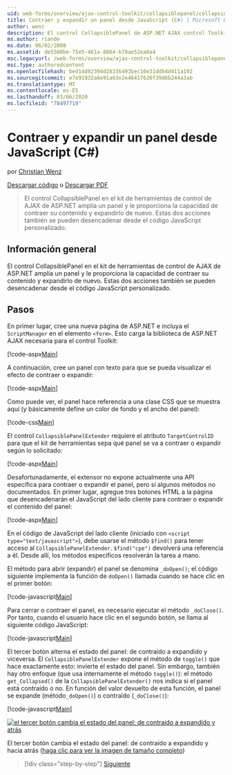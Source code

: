 ```yaml
---
uid: web-forms/overview/ajax-control-toolkit/collapsiblepanel/collapsing-and-expanding-a-panel-from-javascript-cs
title: Contraer y expandir un panel desde JavaScript (C#) | Microsoft Docs
author: wenz
description: El control CollapsiblePanel de ASP.NET AJAX control Toolkit amplía un panel y le proporciona la capacidad de contraer su contenido y expandirlo...
ms.author: riande
ms.date: 06/02/2008
ms.assetid: de5500be-75e5-461a-8064-b70ae52ea6a4
msc.legacyurl: /web-forms/overview/ajax-control-toolkit/collapsiblepanel/collapsing-and-expanding-a-panel-from-javascript-cs
msc.type: authoredcontent
ms.openlocfilehash: bed14d82394d28336493bec10e31ddb4d411a192
ms.sourcegitcommit: e7e91932a6e91a63e2e46417626f39d6b244a3ab
ms.translationtype: MT
ms.contentlocale: es-ES
ms.lasthandoff: 03/06/2020
ms.locfileid: "78497719"
---
```

# <a name="collapsing-and-expanding-a-panel-from-javascript-c"></a>Contraer y expandir un panel desde JavaScript (C#)

por [Christian Wenz](https://github.com/wenz)

[Descargar código](https://download.microsoft.com/download/8/a/a/8aab3c3e-de6f-463f-805c-5fda567eef6e/CollapsiblePanel1.cs.zip) o [Descargar PDF](https://download.microsoft.com/download/b/6/a/b6ae89ee-df69-4c87-9bfb-ad1eb2b23373/collapsiblepanel1CS.pdf)

> El control CollapsiblePanel en el kit de herramientas de control de AJAX de ASP.NET amplía un panel y le proporciona la capacidad de contraer su contenido y expandirlo de nuevo. Estas dos acciones también se pueden desencadenar desde el código JavaScript personalizado.

## <a name="overview"></a>Información general

El control CollapsiblePanel en el kit de herramientas de control de AJAX de ASP.NET amplía un panel y le proporciona la capacidad de contraer su contenido y expandirlo de nuevo. Estas dos acciones también se pueden desencadenar desde el código JavaScript personalizado.

## <a name="steps"></a>Pasos

En primer lugar, cree una nueva página de ASP.NET e incluya el `ScriptManager` en el elemento `<form>`. Esto carga la biblioteca de ASP.NET AJAX necesaria para el control Toolkit:

[!code-aspx[Main](collapsing-and-expanding-a-panel-from-javascript-cs/samples/sample1.aspx)]

A continuación, cree un panel con texto para que se pueda visualizar el efecto de contraer o expandir:

[!code-aspx[Main](collapsing-and-expanding-a-panel-from-javascript-cs/samples/sample2.aspx)]

Como puede ver, el panel hace referencia a una clase CSS que se muestra aquí (y básicamente define un color de fondo y el ancho del panel):

[!code-css[Main](collapsing-and-expanding-a-panel-from-javascript-cs/samples/sample3.css)]

El control `CollapsiblePanelExtender` requiere el atributo `TargetControlID` para que el kit de herramientas sepa qué panel se va a contraer o expandir según lo solicitado:

[!code-aspx[Main](collapsing-and-expanding-a-panel-from-javascript-cs/samples/sample4.aspx)]

Desafortunadamente, el extensor no expone actualmente una API específica para contraer o expandir el panel, pero sí algunos métodos no documentados. En primer lugar, agregue tres botones HTML a la página que desencadenarán el JavaScript del lado cliente para contraer o expandir el contenido del panel:

[!code-aspx[Main](collapsing-and-expanding-a-panel-from-javascript-cs/samples/sample5.aspx)]

En el código de JavaScript del lado cliente (iniciado con `<script type="text/javascript">`), debe usarse el método `$find()` para tener acceso al `CollapsiblePanelExtender`. `$find("cpe")` devolverá una referencia a él. Desde allí, los métodos específicos resolverán la tarea a mano.

El método para abrir (expandir) el panel se denomina `_doOpen()`; el código siguiente implementa la función de `doOpen()` llamada cuando se hace clic en el primer botón:

[!code-javascript[Main](collapsing-and-expanding-a-panel-from-javascript-cs/samples/sample6.js)]

Para cerrar o contraer el panel, es necesario ejecutar el método `_doClose()`. Por tanto, cuando el usuario hace clic en el segundo botón, se llama al siguiente código JavaScript:

[!code-javascript[Main](collapsing-and-expanding-a-panel-from-javascript-cs/samples/sample7.js)]

El tercer botón alterna el estado del panel: de contraído a expandido y viceversa. El `CollapsiblePanelExtender` expone el método de `toggle()` que hace exactamente esto: invierte el estado del panel. Sin embargo, también hay otro enfoque (que usa internamente el método `toggle()`): el método `get_Collapsed()` de la `CollapsiblePanelExtender()` nos indica si el panel está contraído o no. En función del valor devuelto de esta función, el panel se expande (método`_doOpen()`) o contraído (`_doClose()`):

[!code-javascript[Main](collapsing-and-expanding-a-panel-from-javascript-cs/samples/sample8.js)]

[![el tercer botón cambia el estado del panel: de contraído a expandido y atrás](collapsing-and-expanding-a-panel-from-javascript-cs/_static/image2.png)](collapsing-and-expanding-a-panel-from-javascript-cs/_static/image1.png)

El tercer botón cambia el estado del panel: de contraído a expandido y hacia atrás ([haga clic para ver la imagen de tamaño completo](collapsing-and-expanding-a-panel-from-javascript-cs/_static/image3.png))

> [!div class="step-by-step"]
> [Siguiente](collapsing-and-expanding-a-panel-from-javascript-vb.md)
